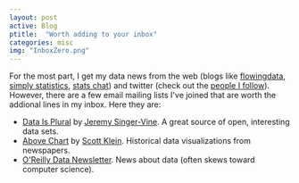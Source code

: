 ```yaml
---
layout: post
active: Blog
ptitle:  "Worth adding to your inbox" 
categories: misc
img: "InboxZero.png"
---
```


For the most part, I get my data news from the web (blogs like [flowingdata](http://flowingdata.com/), [simply statistics](http://simplystatistics.org/), [stats chat](http://www.statschat.org.nz/)) and twitter (check out the [people I follow](https://twitter.com/AmeliaMN/following)). However, there are a few email mailing lists I've joined that are worth the addional lines in my inbox. Here they are:

<!--more-->

- [Data Is Plural](https://tinyletter.com/data-is-plural) by [Jeremy Singer-Vine](https://twitter.com/jsvine). A great source of open, interesting data sets. 
- [Above Chart](https://tinyletter.com/abovechart) by [Scott Klein](https://www.propublica.org/site/author/scott_klein). Historical data visualizations from newspapers. 
- [O'Reilly Data Newsletter](http://www.oreilly.com/data/newsletter.html). News about data (often skews toward computer science).
